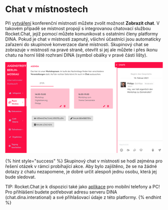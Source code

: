 # Chat v místnostech

Při [vytváření](./#raum-und-chat-sichtbarkeit) konferenční místnosti můžete zvolit možnost **Zobrazit chat**. V takovém případě se místnost propojí s integrovanou chatovací službou Rocket.Chat, jejíž pomocí můžete komunikovat s ostatními členy platformy DINA. Pokud je chat v místnosti zapnutý, všichni účastníci jsou automaticky zařazeni do skupinové konverzace dané místnosti. Skupinový chat se zobrazuje v místnosti na pravé straně, otevřít si jej ale můžete i přes ikonu chatu na horní liště rozhraní DINA \(symbol obálky v pravé části lišty\).

![Vpravo skupinov&#xFD; chat v dan&#xE9; m&#xED;stnosti](../../.gitbook/assets/workshopraum.png)

{% hint style="success" %}
Skupinový chat v místnosti se hodí zejména pro řešení otázek v rámci probíhající akce. Aby bylo zajištěno, že se na žádné dotazy z chatu nezapomene, je dobré určit alespoň jednu osobu, která jej bude sledovat.

TIP: Rocket.Chat je k dispozici také jako [aplikace](https://rocket.chat/install) pro mobilní telefony a PC! Pro přihlášení budete potřebovat adresu serveru DINA \(chat.dina.interational\) a své přihlašovací údaje z této platformy.
{% endhint %}

